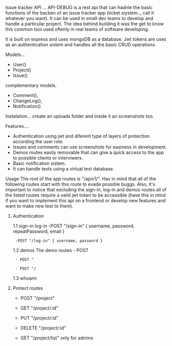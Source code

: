 Issue tracker API
...
API-DEBUG is a rest api that can hadnle the basic functions of the backen of an issue tracker app (ticket siystem.., call it whatever you want). It can be used in small dev teams to develop and handle a particular project. The idea behind building it was the get to know this common tool used oftenly in real teams of software developing.

It is built on express and uses mongoDB as a database. Jwt tokens are uses as an authentication sistem and handles all the basic CRUD operations.

Models...
- User()
- Project()
- Issue()

complementary models.
- Comment(),
- ChangeLog(),
- Notification()

Instalation...
create an uploads folder and inside it an screenshots too.

Features....
- Authentication using jwt and diferent type of layers of protection according the user role.
- Issues and comments can use screenshots for easiness in development.
- Demos routes easily removable that can give a quick access to the app to possible clients or interviwers.
- Basic notification sistem.
- It can handle tests using a virtual test database.


Usage 
The root of the app routes is "/apiv1/". Hav in mind that all of the following routes start with this route to evade possible buggs. Also, it's important to notice that excluding the sign-in, log-in and demos routes all of the listed routes require a valid jwt token to be accessible (have this in mind if you want to implement this api on  a frontend or develop new features and want to make new test to them).

1. Authentication

    1.1 sign-in log-in
        -POST "/sign-in" { username, password, repeatPassword, email }

        -POST "/log-in" { username, password }

    1.2 demos
    The demo routes 
        - POST

        - POST "

        - POST "/
    1.3 whoami

2. Protect routes

    - POST "/project"

    - GET "/project/:id"

    - PUT "/project/:id"

    - DELETE "/project/:id"

    - GET "/project/list"
    only for admins
    